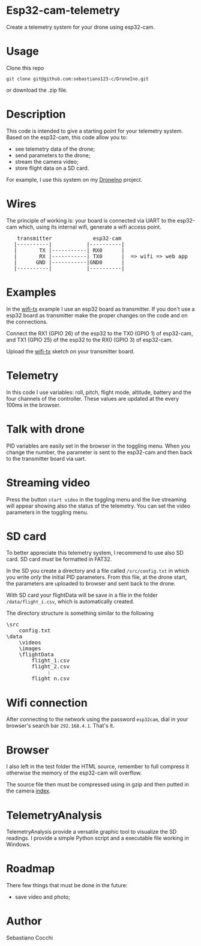 # Esp32-cam-telemetry
Create a telemetry system for your drone using esp32-cam.

# Usage
Clone this repo
<pre><code>git clone git@github.com:sebastiano123-c/DroneIno.git
</code></pre>
or download the .zip file.

# Description
<!-- Try to build your own telemetry system starting from the code in this repository. -->
This code is intended to give a starting point for your telemetry system.
Based on the esp32-cam, this code allow you to:
- see telemetry data of the drone;
- send parameters to the drone;
- stream the camera video;
- store flight data on a SD card.

For example, I use this system on my [DroneIno](https://github.com/sebastiano123-c/DroneIno) project.

# Wires
The principle of working is: your board is connected via UART to the esp32-cam which, using its internal wifi, generate a wifi access point.

<pre align=center>
 transmitter             esp32-cam                     
|----------|           |----------|                    
|       TX |-----------| RX0      |                    
|       RX |-----------| TX0      |  => wifi => web app
|      GND |-----------|GND0      |                    
|----------|           |----------|                    
</pre>

# Examples
In the [wifi-tx](https://github.com/sebastiano123-c/Esp32-cam-telemetry/test/wifi-tx/wifi-tx.ino) example I use an esp32 board as transmitter.
If you don't use a esp32 board as transmitter make the proper changes on the code and on the connections.

Connect the RX1 (GPIO 26) of the esp32 to the TX0 (GPIO 1) of esp32-cam, and TX1 (GPIO 25) of the esp32 to the RX0 (GPIO 3) of esp32-cam.

Upload the [wifi-tx](https://github.com/sebastiano123-c/Esp32-cam-telemetry/test/wifi-tx/wifi-tx.ino) sketch on your transmitter board.

# Telemetry
In this code I use variables: roll, pitch, flight mode, altitude, battery and the four channels of the controller.
These values are updated at the every 100ms in the browser.

# Talk with drone
PID variables are easily set in the browser in the toggling menu.
When you change the number, the parameter is sent to the esp32-cam and then back to the transmitter board via uart. 

# Streaming video
Press the button `start video` in the toggling menu and the live streaming will appear showing also the status of the telemetry.
You can set the video parameters in the toggling menu. 

# SD card
To better appreciate this telemetry system, I recommend to use also SD card.
SD card _must_ be formatted in FAT32.

In the SD you create a directory and a file called `/src/config.txt` in which you write _only_ the initial PID parameters.
From this file, at the drone start, the parameters are uploaded to browser and sent back to the drone.

With SD card your flightData will be save in a file in the folder `/data/flight_i.csv`, which is automatically created.

The directory structure is something similar to the following

<pre>
\src
    config.txt
\data
    \videos
    \images
    \flightData
        flight_1.csv
        flight_2.csv
             :
        flight_n.csv
</pre>


# Wifi connection
After connecting to the network using the password `esp32cam`, dial in your browser's search bar `292.168.4.1`.
That's it.

# Browser 
I also left in the test folder the HTML source, remember to full compress it otherwise the memory of the esp32-cam will overflow.

The source file then must be compressed using in gzip and then putted in the camera [index](https://github.com/sebastiano123-c/src/camera_index.h).


# TelemetryAnalysis
TelemetryAnalysis provide a versatile graphic tool to visualize the SD readings.
I provide a simple Python script and a executable file working in Windows. 

# Roadmap
There few things that must be done in the future:
* save video and photo;

# Author
Sebastiano Cocchi